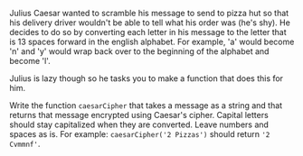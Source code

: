 Julius Caesar wanted to scramble his message to send to pizza hut so that his delivery driver wouldn't be able to tell what his order was (he's shy). He decides to do so by converting each letter in his message to the letter that is 13 spaces forward in the english alphabet. For example, 'a' would become 'n' and 'y' would wrap back over to the beginning of the alphabet and become 'l'.

Julius is lazy though so he tasks you to make a function that does this for him.

Write the function `caesarCipher` that takes a message as a string and that returns that message encrypted using Caesar's cipher. Capital letters should stay capitalized when they are converted. Leave numbers and spaces as is. For example: `caesarCipher('2 Pizzas')` should return `'2 Cvmmnf'`.
